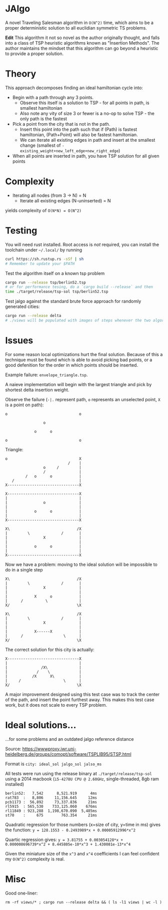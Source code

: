 
# JAlgo

A novel Traveling Salesman algorithm in `O(N^2)` time, which aims to be a proper deterministic solution to all euclidian symmetric TS problems.

**Edit** This algorithm it not so novel as the author originally thought, and falls into a class of TSP heuristic algorithms known as "Insertion Methods". The author maintains the mindset that this algorithm can go beyond a heuristic to provide a proper solution.

# Theory

This approach decomposes finding an ideal hamiltonian cycle into:

 - Begin with a path through any 3 points.
   - Observe this itself is a solution to TSP - for all points in path, is smallest hamiltonian
   - Also note any vity of size 3 or fewer is a no-op to solve TSP - the only path is the fastest
 - Pick a point from the city that is not in the path.
   - Insert this point into the path such that if (Path) is fastest hamiltonian, (Path+Point) will also be fastest hamiltonian.
   - We can iterate all existing edges in path and insert at the smallest change (smallest of `-existing_weight+new_left_edge+new_right_edge`)
 - When all points are inserted in path, you have TSP solution for all given points

# Complexity

 - Iterating all nodes (from 3 -> N) = N
   - Iterate all existing edges (N-uninserted) = N

yields complexity of `O(N*N) = O(N^2)`

# Testing

You will need rust installed. Root access is _not_ required, you can install the toolchain under `~/.local/` by running

```bash
curl https://sh.rustup.rs -sSf | sh
# Remember to update your $PATH
```

Test the algorithm itself on a known tsp problem
```bash
cargo run --release tsp/berlin52.tsp
# or for performance tesing, do a `cargo build --release` and then
time ./target/release/tsp-sol tsp/berlin52.tsp
```

Test jalgo against the standard brute force approach for randomly generated cities:
```bash
cargo run --release delta
# ./views will be populated with images of steps whenever the two algorithm solutions differ
```

# Issues

For some reason local optimizations hurt the final solution. Because of this a technique must be
found which is able to avoid picking bad points, or a good defenition for the order in which points
should be inserted.

Example failure: `envelope_triangle.tsp`.

A naieve implementation will begin with the largest triangle and pick by shortest delta insertion weight.

Observe the failure (`-|.` represent path, `o` represents an unselected point, `X` is a point on path):

```
o                                o
                                  
                 o                
                                  
             o      o             
                                  
o                                o
```

Triangle:
```
o                                X
                            /    |
                 o     /         |
                 /               |
         /   o      o            |
   /                             |
X--------------------------------X
```

```
X--------------------------------X
|                                |
|                o               |
|                                |
|            o      o            |
|                                |
X--------------------------------X
```

```
X\                              /X
|         \              /       |
|                X               |
|                                |
|            o      o            |
|                                |
X--------------------------------X
```

Now we have a problem: moving to the ideal solution will be impossible to do in a single step
```
X\                              /X
|         \              /       |
|                X               |
|                                |
|            X      o            |
|      /          \              |
X/                              \X
```

```
X\                              /X
|         \              /       |
|                X               |
|                                |
|            X------X            |
|      /                  \      |
X/                              \X
```

The correct solution for this city is actually:

```
X--------------------------------X
|                                |
|               /X\              |
|             /    \             |
|           /X      X\           |
|     /                   \      |
X/                              \X
```

A major improvement designed using this test case was to track the center of the path, and insert the point furthest away.
This makes this test case work, but it does not scale to every TSP problem.


# Ideal solutions...

...for some problems and an outdated jalgo reference distance

Source: https://wwwproxy.iwr.uni-heidelberg.de/groups/comopt/software/TSPLIB95/STSP.html

Format is `city: ideal_sol jalgo_sol jalso_ms`

All tests were run using the release binary at `./target/release/tsp-sol` using a 2014 macbook (`i5-4278U CPU @ 2.60GHz`, single-threaded, 8gb ram installed)

```
berlin52:   7,542      8,521.919      4ms
rat783  :   8,806     11,156.645     12ms
pcb1173 :  56,892     73,337.836     21ms
rl5915  : 565,530    733,125.060    676ms
rl11849 : 923,288  1,198,670.090  5,485ms
st70    :     675        763.354     21ms

```

Quadratic regression for those numbers (x=size of city, y=time in ms) gives the function: `y = 128.1553 - 0.2493989*x + 0.00005912996*x^2`

Quartic regression gives: `y = 3.81755 + 0.003054128*x + 0.000008696739*x^2 + 8.445805e-10*x^3 + 1.430081e-13*x^4`

Given the miniature size of the `x^3` and `x^4` coefficients I can feel confident my `O(N^2)` complexity is real.

# Misc


Good one-liner:

```
rm -rf views/* ; cargo run --release delta && ( ls -l1 views | wc -l )
```

